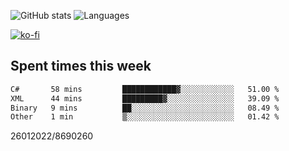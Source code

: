 ![GitHub stats](https://github-readme-stats.vercel.app/api?username=emipa606&theme=github_dark&show_icons=true) 
![Languages](https://github-readme-stats.vercel.app/api/top-langs/?username=emipa606&theme=github_dark&layout=compact)

[![ko-fi](https://ko-fi.com/img/githubbutton_sm.svg)](https://ko-fi.com/G2G55DDYD)

## Spent times this week
<!--START_SECTION:waka-->

```txt
C#       58 mins         ████████████▓░░░░░░░░░░░░   51.00 %
XML      44 mins         █████████▓░░░░░░░░░░░░░░░   39.09 %
Binary   9 mins          ██░░░░░░░░░░░░░░░░░░░░░░░   08.49 %
Other    1 min           ▒░░░░░░░░░░░░░░░░░░░░░░░░   01.42 %
```

<!--END_SECTION:waka-->


26012022/8690260
